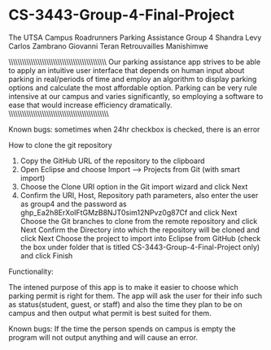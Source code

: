 # CS-3443-Group-4-Final-Project
The UTSA Campus Roadrunners Parking Assistance
Group 4
Shandra Levy
Carlos Zambrano
Giovanni Teran
Retrouvailles Manishimwe

\\\\\\\\\\\\\\\\\\\\\\\\\\\\\\\\\\\\\\\\\\\\\\\\\\\\\\\\\\\\\\\\\\\\\\\\\\\\\\\\\\\\\\\\
Our parking assistance app strives to be able to apply an intuitive user interface that depends on human input about parking in real/periods of time and employ an algorithm to display parking options and calculate the most affordable option. Parking can be very rule intensive at our campus and varies significantly, so employing a software to ease that would increase efficiency dramatically.
\\\\\\\\\\\\\\\\\\\\\\\\\\\\\\\\\\\\\\\\\\\\\\\\\\\\\\\\\\\\\\\\\\\\\\\\\\\\\\\\\\\\\\\\\\

Known bugs: sometimes when 24hr checkbox is checked, there is an error

How to clone the git repository 

1) Copy the GitHub URL of the repository to the clipboard
2) Open Eclipse and choose Import –> Projects from Git (with smart import)
3) Choose the Clone URI option in the Git import wizard and click Next
4) Confirm the URI, Host, Repository path parameters, also enter the user as group4 and the password as 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 and click Next
Choose the Git branches to clone from the remote repository and click Next
Confirm the Directory into which the repository will be cloned and click Next
Choose the project to import into Eclipse from GitHub (check the box under folder that is titled CS-3443-Group-4-Final-Project only) and click Finish


Functionality:

The intened purpose of this app is to make it easier to choose which parking permit is right for them.
  The app will ask the user for their info such as status(student, guest, or staff) and also the time they plan to be on campus and then output what permit is best suited for them.
  
  Known bugs: 
    If the time the person spends on campus is empty the program will not output anything and will cause an error.
    
